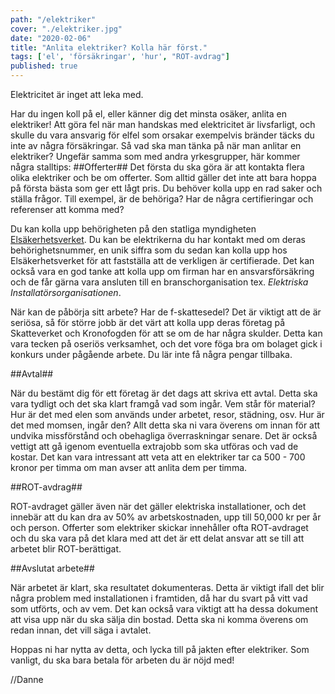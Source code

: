 ```yaml
---
path: "/elektriker"
cover: "./elektriker.jpg"
date: "2020-02-06"
title: "Anlita elektriker? Kolla här först."
tags: ['el', 'försäkringar', 'hur', "ROT-avdrag"]
published: true
---
```

Elektricitet är inget att leka med. 

Har du ingen koll på el, eller känner dig det minsta osäker, anlita en elektriker! Att göra fel när man handskas med elektricitet är livsfarligt, och skulle du vara ansvarig för elfel som orsakar exempelvis bränder täcks du inte av några försäkringar.
Så vad ska man tänka på när man anlitar en elektriker? Ungefär samma som med andra yrkesgrupper, här kommer några stalltips:
##Offerter##
Det första du ska göra är att kontakta flera olika elektriker och be om offerter.  Som alltid gäller det inte att bara hoppa på första bästa som ger ett lågt pris. Du behöver kolla upp en rad saker och ställa frågor. Till exempel, är de behöriga? Har de några certifieringar och referenser att komma med?

Du kan kolla upp behörigheten på den statliga myndigheten [Elsäkerhetsverket](http://www.elsakerhetsverket.se/). Du kan be elektrikerna du har kontakt med om deras behörighetsnummer, en unik siffra som du sedan kan kolla upp hos Elsäkerhetsverket för att fastställa att de verkligen är certifierade.
Det kan också vara en god tanke att kolla upp om firman har en ansvarsförsäkring och de får gärna vara ansluten till en branschorganisation tex. *Elektriska Installatörsorganisationen*.

När kan de påbörja sitt arbete? Har de f-skattesedel? Det är viktigt att de är seriösa, så för större jobb är det värt att kolla upp deras företag på Skatteverket och Kronofogden för att se om de har några skulder. Detta kan vara tecken på oseriös verksamhet, och det vore föga bra om bolaget gick i konkurs under pågående arbete. Du lär inte få några pengar tillbaka.

##Avtal##

När du bestämt dig för ett företag är det dags att skriva ett avtal. Detta ska vara tydligt och det ska klart framgå vad som ingår. Vem står för material? Hur är det med elen som används under arbetet, resor, städning, osv. Hur är det med momsen, ingår den? Allt detta ska ni vara överens om innan för att undvika missförstånd och obehagliga överraskningar senare.
Det är också vettigt att gå igenom eventuella extrajobb som ska utföras och vad de kostar.
Det kan vara intressant att veta att en elektriker tar ca 500 - 700 kronor per timma om man avser att anlita dem per timma.

##ROT-avdrag##

ROT-avdraget gäller även när det gäller elektriska installationer, och det innebär att du kan dra av 50% av arbetskostnaden, upp till 50,000 kr per år och person. 
Offerter som elektriker skickar innehåller ofta ROT-avdraget och du ska vara på det klara med att det är ett delat ansvar att se till att arbetet blir ROT-berättigat.

##Avslutat arbete##

När arbetet är klart, ska resultatet dokumenteras. Detta är viktigt ifall det blir några problem med installationen i framtiden, då har du svart på vitt vad som utförts, och av vem. Det kan också vara viktigt att ha dessa dokument att visa upp när du ska sälja din bostad. Detta ska ni komma överens om redan innan, det vill säga i avtalet.

Hoppas ni har nytta av detta, och lycka till på jakten efter elektriker. Som vanligt, du ska bara betala för arbeten du är nöjd med!

//Danne

